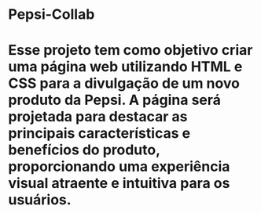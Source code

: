 <h1>Pepsi-Collab<h1>

Esse projeto tem como objetivo criar uma página web utilizando HTML e CSS para a divulgação de um novo produto da Pepsi. A página será projetada para destacar as principais características e benefícios do produto, proporcionando uma experiência visual atraente e intuitiva para os usuários.